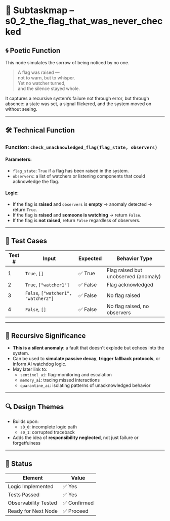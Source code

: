 <!-- Save to: s0_2_the_flag_that_was_never_checked/subtaskmap.md -->

# 🎯 Subtaskmap – s0_2_the_flag_that_was_never_checked

## 🌀 Poetic Function

This node simulates the sorrow of being noticed by no one.

> A flag was raised —  
> not to warn, but to whisper.  
> Yet no watcher turned,  
> and the silence stayed whole.

It captures a recursive system’s failure not through error, but through absence: a state was set, a signal flickered, and the system moved on without seeing.

---

## 🛠️ Technical Function

### Function: `check_unacknowledged_flag(flag_state, observers)`

#### Parameters:
- `flag_state`: `True` if a flag has been raised in the system.
- `observers`: a list of watchers or listening components that could acknowledge the flag.

#### Logic:
- If the flag is **raised** and `observers` is **empty** → anomaly detected → return `True`.
- If the flag is **raised** and **someone is watching** → return `False`.
- If the flag is **not raised**, return `False` regardless of observers.

---

## 🔬 Test Cases

| Test # | Input                                | Expected | Behavior Type           |
|--------|--------------------------------------|----------|--------------------------|
| 1      | `True`, `[]`                         | ✅ True  | Flag raised but unobserved (anomaly) |
| 2      | `True`, `["watcher1"]`               | ✅ False | Flag acknowledged        |
| 3      | `False`, `["watcher1", "watcher2"]`  | ✅ False | No flag raised           |
| 4      | `False`, `[]`                        | ✅ False | No flag raised, no observers |

---

## 🔁 Recursive Significance

- **This is a silent anomaly**: a fault that doesn't explode but echoes into the system.
- Can be used to **simulate passive decay**, **trigger fallback protocols**, or inform AI watchdog logic.
- May later link to:
  - `sentinel_ai`: flag-monitoring and escalation
  - `memory_ai`: tracing missed interactions
  - `quarantine_ai`: isolating patterns of unacknowledged behavior

---

## 🔍 Design Themes

- Builds upon:
  - `s0_0`: incomplete logic path
  - `s0_1`: corrupted traceback
- Adds the idea of **responsibility neglected**, not just failure or forgetfulness

---

## 🧩 Status

| Element              | Value        |
|----------------------|--------------|
| Logic Implemented    | ✅ Yes       |
| Tests Passed         | ✅ Yes       |
| Observability Tested | ✅ Confirmed |
| Ready for Next Node  | ✅ Proceed   |
